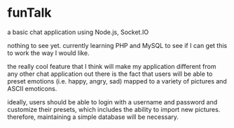 # funTalk
a basic chat application using Node.js, Socket.IO 
    
nothing to see yet. currently learning PHP and MySQL to see if I can get this to work the way I would like.   
    
the really cool feature that I think will make my application different from any other chat application out there is the fact that users will be able to preset emotions (i.e. happy, angry, sad) mapped to a variety of pictures and ASCII emoticons. 
     
ideally, users should be able to login with a username and password and customize their presets, which includes the ability to import new pictures. therefore, maintaining a simple database will be necessary.
